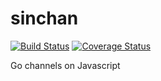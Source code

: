 # sinchan

[![Build Status](https://travis-ci.org/nayarsystems/sinchan.svg?branch=master)](https://travis-ci.org/nayarsystems/sinchan) [![Coverage Status](https://coveralls.io/repos/github/nayarsystems/sinchan/badge.svg?branch=master&service=github)](https://coveralls.io/github/nayarsystems/sinchan?branch=master)

Go channels on Javascript
